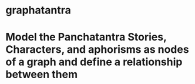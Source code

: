 # graphatantra
# Model the Panchatantra Stories, Characters, and aphorisms as nodes of a graph and define a relationship between them

